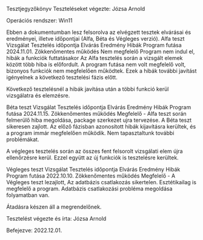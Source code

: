 Tesztjegyzőkönyv
Teszteléseket végezte: Józsa Arnold

Operációs rendszer: Win11

Ebben a dokumentumban lesz felsorolva az elvégzett tesztek elvárásai és eredményei, illetve időpontjai (Alfa, Béta és Végleges verzió).
Alfa teszt
Vizsgálat	Tesztelés időpontja	Elvárás	Eredmény	Hibák
Program futása	2024.11.01.	Zökkenőmentes működés	Nem megfelelő	Program nem indul el, hibák a funkciók futtatásakor
Az Alfa tesztelés során a vizsgált elemek között több hiba is előfordult. A program futása nem volt megfelelő volt, bizonyos funkciók nem megfelelően működtek. Ezek a hibák további javítást igényelnek a következő tesztelési fázis előtt.

Következő tesztelésnél a hibák javítása után a többi funkció kerül vizsgálatra és elemzésre.

Béta teszt
Vizsgálat	Tesztelés időpontja	Elvárás	Eredmény	Hibák
Program futása	2024.11.15.	Zökkenőmentes működés	Megfelelő	-
Alfa teszt során felmerülő hiba megoldása, package szerkezet ujra tervezése.
A Béta teszt sikeresen zajlott. Az előző fázisban azonosított hibák kijavításra kerültek, és a program immár megfelelően működik. Nem tapasztaltunk további problémákat.

A végleges tesztelés során az összes fent felsorolt vizsgálati elem újra ellenőrzésre kerül. Ezzel együtt az új funkciók is tesztelésre kerültek.

Végleges teszt
Vizsgálat	Tesztelés időpontja	Elvárás	Eredmény	Hibák
Program futása	2022.10.10.	Zökkenőmentes működés	Megfelelő	-
A Végleges teszt lezajlott, Az adatbázis csatlakozás sikertelen. Esztétikailag is megfelelő a program.
Adatbázis csatlakozási probléma megoldása folyamatban van.

Átadásra készen áll a megrendelőnek.

Tesztelést végezte és írta: Józsa Arnold

Befejezve: 2022.12.01.
